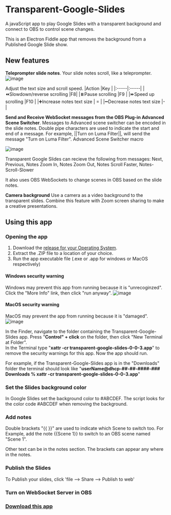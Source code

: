 # Transparent-Google-Slides
A javaScript app to play Google Slides with a transparent background and connect to OBS to control scene changes. 

This is an Electron Fiddle app that removes the background from a Published Google Slide show.  
## New features
 **Teleprompter slide notes**. Your slide notes scroll, like a teleprompter.  
![image](https://github.com/UUoocl/Transparent-Google-Slides/assets/99063397/49959c88-9bd9-4865-8de3-d101856ee812)

Adjust the text size and scroll speed. 
|Action      |Key      |
|:-----|:-----|
|⏪Slowdown/reverse scrolling      |F8|
|⏸️Pause scrolling      |F9     |
|⏩Speed up scrolling      |F10      |
|➕Increase notes text size      | =   |
|➖Decrease notes text size      |-     |

**Send and Receive WebSocket messages from the OBS Plug-in Advanced Scene Switcher**.
Messages to Advanced scene switcher can be encoded in the slide notes.  Double pipe characters are used to indicate the start and end of a message.  For example, ||Turn on Luma Filter||, will send the message "Turn on Luma Filter".  Advanced Scene Switcher macro

![image](https://github.com/UUoocl/Transparent-Google-Slides/assets/99063397/a2fbc51c-286d-4f37-8bc7-582d8fd9e67e)

Transparent Google Slides can recieve the following from messages: Next, Previous, Notes Zoom In, Notes Zoom Out, Notes Scroll Faster, Notes-Scroll-Slower

It also uses OBS WebSockets to change scenes in OBS based on the slide notes.  

**Camera background**
Use a camera as a video background to the transparent slides.  Combine this feature with Zoom screen sharing to make a creative presentations. 

## Using this app

### Opening the app
1. Download the [release for your Operating System](https://github.com/UUoocl/Transparent-Google-Slides/releases).
2. Extract the .ZIP file to a location of your choice.
3. Run the app executable file (.exe or .app for windows or MacOS respectively) 
#### Windows security warning
  Windows may prevent this app from running because it is "unrecoginzed".  Click the "More Info" link, then click "run anyway".
  ![image](https://github.com/UUoocl/Transparent-Google-Slides/assets/99063397/f3eaf79a-fbd6-413d-b2ee-760fdd2a548f)

#### MacOS security warning
  MacOS may prevent the app from running because it is "damaged".  
![image](https://github.com/UUoocl/Transparent-Google-Slides/assets/99063397/1bb66bcb-c689-4da8-bb2e-d3c1b9ee2b20)

In the Finder, navigate to the folder containing the Transparent-Google-Slides app. 
Press "**Control" + click** on the folder, then click "New Terminal at Folder".  
In the Terminal type "**xattr -cr transparent-google-slides-0-0-3.app**" to remove the security warnings for this app. Now the app should run.  

For example, if the Transparent-Google-Slides app is in the "Downloads" folder the terminal should look like "**userName@dhcp-##-##-####-### Downloads % xattr -cr transparent-google-slides-0-0-3.app**"

### Set the Slides background color

In Google Slides set the background color to #ABCDEF.  The script looks for the color code #ABCDEF when removing the background. 

### Add notes

Double brackets "{{ }}" are used to indicate which Scene to switch too. For Example, add the note {{Scene 1}} to switch to an OBS scene named "Scene 1". 

Other text can be in the notes section. The brackets can appear any where in the notes. 

### Publish the Slides

To Publish your slides, click 'file --> Share --> Publish to web'

### Turn on WebSocket Server in OBS

### [Download this app](https://github.com/UUoocl/Transparent-Google-Slides/releases/tag/0.0.1-alpha)



